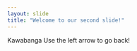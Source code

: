 ```yaml
---
layout: slide
title: "Welcome to our second slide!"
---
```

Kawabanga
Use the left arrow to go back!
